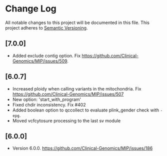 # Change Log
All notable changes to this project will be documented in this file.
This project adheres to [Semantic Versioning](http://semver.org/).

## [7.0.0]
- Added exclude contig option. Fix https://github.com/Clinical-Genomics/MIP/issues/509.

## [6.0.7]
- Increased ploidy when calling variants in the mitochondria. Fix https://github.com/Clinical-Genomics/MIP/issues/507
- New option: 'start_with_program'
- Fixed chdir inconsistency. Fix #402 
- Added boolean option to qccollect to evaluate plink_gender check with `-epg`.
- Moved vcfcytosure processing to the last sv module

## [6.0.0]
- Version 6.0.0. https://github.com/Clinical-Genomics/MIP/issues/186

